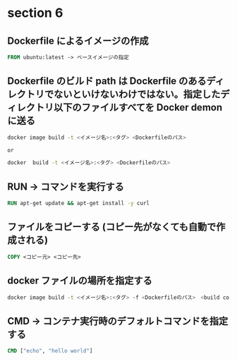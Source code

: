 # section 6

## Dockerfile によるイメージの作成

```dockerfile
FROM ubuntu:latest -> ベースイメージの指定
```

## Dockerfile のビルド path は Dockerfile のあるディレクトリでないといけないわけではない。指定したディレクトリ以下のファイルすべてを Docker demon に送る

```bash
docker image build -t <イメージ名>:<タグ> <Dockerfileのパス>　

or

docker  build -t <イメージ名>:<タグ> <Dockerfileのパス>
```

## RUN -> コマンドを実行する

```dockerfile
RUN apt-get update && apt-get install -y curl
```

## ファイルをコピーする (コピー先がなくても自動で作成される)

```dockerfile
COPY <コピー元> <コピー先>
```

## docker ファイルの場所を指定する

```bash
docker image build -t <イメージ名>:<タグ> -f <Dockerfileのパス>　<build contextパス>
```

## CMD -> コンテナ実行時のデフォルトコマンドを指定する

```dockerfile
CMD ["echo", "hello world"]
```
